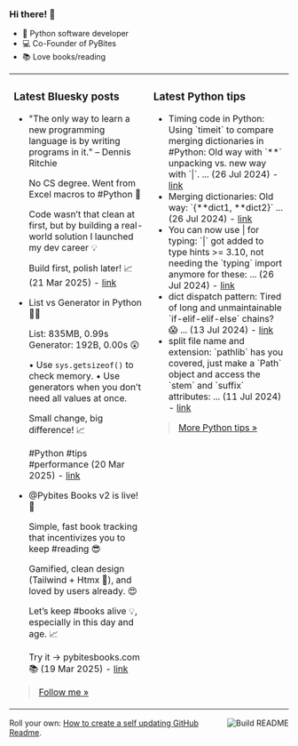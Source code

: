 ### Hi there! 👋

- 🐍 Python software developer
- 💻 Co-Founder of PyBites
- 📚 Love books/reading

<table><tr><td valign="top" width="50%">

### Latest Bluesky posts

<ul>

  <li>
    "The only way to learn a new programming language is by writing programs in it." – Dennis Ritchie

No CS degree. Went from Excel macros to #Python 🚀

Code wasn’t that clean at first, but by building a real-world solution I launched my dev career 💡

Build first, polish later! 📈 (21 Mar 2025) - <a href="https://bsky.app/profile/bbelderbos.bsky.social/post/3lkvtxi3hn22o" target="_blank">link</a>
  </li>

  <li>
    List vs Generator in Python 🐍💡

List: 835MB, 0.99s
Generator: 192B, 0.00s 😲

• Use `sys.getsizeof()` to check memory.
• Use generators when you don’t need all values at once.

Small change, big difference! 📈

#Python #tips #performance (20 Mar 2025) - <a href="https://bsky.app/profile/bbelderbos.bsky.social/post/3lksa4rjbbk25" target="_blank">link</a>
  </li>

  <li>
    @Pybites Books v2 is live! 🚀

Simple, fast book tracking that incentivizes you to keep #reading 😎

Gamified, clean design (Tailwind + Htmx 🙏), and loved by users already. 😍

Let’s keep #books alive 💡, especially in this day and age. 📈

Try it → pybitesbooks.com 📚 (19 Mar 2025) - <a href="https://bsky.app/profile/bbelderbos.bsky.social/post/3lkqhvyoldc27" target="_blank">link</a>
  </li>

</ul>

> <a href="https://bsky.app/profile/bbelderbos.bsky.social" target="_blank">Follow me &raquo;</a>


</td><td valign="top" width="50%">

### Latest Python tips

<ul>

  <li>
    Timing code in Python: Using `timeit` to compare merging dictionaries in #Python: Old way with `**` unpacking vs. new way with `|`. ... (26 Jul 2024) - <a href="https://github.com/bbelderbos/bobcodesit/blob/main/notes/20240726111622.md" target="_blank">link</a>
  </li>

  <li>
    Merging dictionaries: Old way: `{**dict1, **dict2}` ... (26 Jul 2024) - <a href="https://github.com/bbelderbos/bobcodesit/blob/main/notes/20240726111507.md" target="_blank">link</a>
  </li>

  <li>
    You can now use | for typing: `|` got added to type hints >= 3.10, not needing the `typing` import anymore for these: ... (26 Jul 2024) - <a href="https://github.com/bbelderbos/bobcodesit/blob/main/notes/20240726111223.md" target="_blank">link</a>
  </li>

  <li>
    dict dispatch pattern: Tired of long and unmaintainable `if-elif-elif-else` chains? 😱 ... (13 Jul 2024) - <a href="https://github.com/bbelderbos/bobcodesit/blob/main/notes/20240713105037.md" target="_blank">link</a>
  </li>

  <li>
    split file name and extension: `pathlib` has you covered, just make a `Path` object and access the `stem` and `suffix` attributes: ... (11 Jul 2024) - <a href="https://github.com/bbelderbos/bobcodesit/blob/main/notes/20240711112258.md" target="_blank">link</a>
  </li>

</ul>

> <a href="https://github.com/bbelderbos/bobcodesit" target="_blank">More Python tips &raquo;</a>

</td>
</tr></table>

<a href="https://github.com/bbelderbos/bbelderbos/actions" target="_blank"><img src="https://github.com/bbelderbos/bbelderbos/workflows/Daily%20Update/badge.svg" align="right" alt="Build README"></a>Roll your own: <a href="https://pybit.es/articles/how-to-create-a-self-updating-github-readme/" target="_blank">How to create a self updating GitHub Readme</a>.